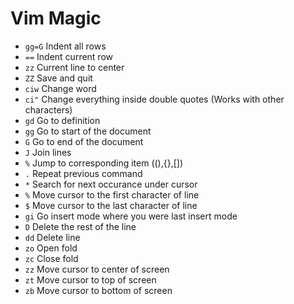 # Vim Magic

 - `gg=G` Indent all rows
 - `==` Indent current row
 - `zz` Current line to center
 - `ZZ` Save and quit
 - `ciw` Change word
 - `ci"` Change everything inside double quotes (Works with other characters)
 - `gd` Go to definition
 - `gg` Go to start of the document
 - `G` Go to end of the document
 - `J` Join lines
 - `%` Jump to corresponding item ((),{},[])
 - `.` Repeat previous command
 - `*` Search for next occurance under cursor
 - `%` Move cursor to the first character of line
 - `$` Move cursor to the last character of line
 - `gi` Go insert mode where you were last insert mode
 - `D` Delete the rest of the line
 - `dd` Delete line
 - `zo` Open fold
 - `zc` Close fold
 - `zz` Move cursor to center of screen
 - `zt` Move cursor to top of screen
 - `zb` Move cursor to bottom of screen
